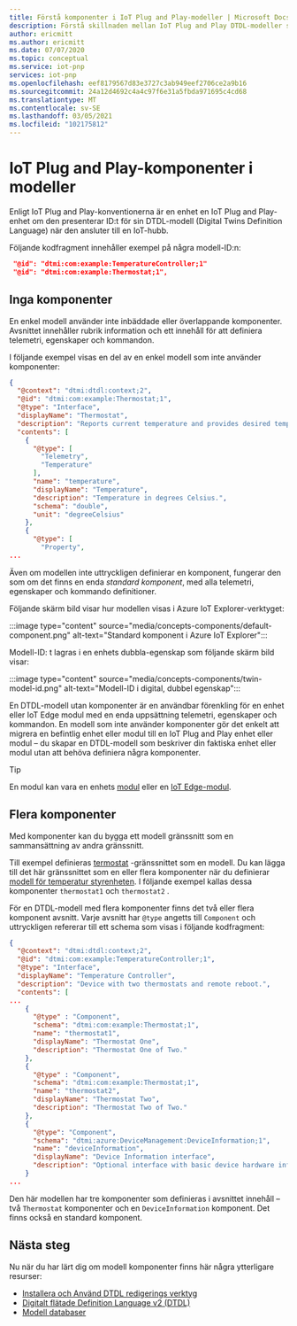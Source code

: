 ```yaml
---
title: Förstå komponenter i IoT Plug and Play-modeller | Microsoft Docs
description: Förstå skillnaden mellan IoT Plug and Play DTDL-modeller som använder komponenter och modeller som inte använder komponenter.
author: ericmitt
ms.author: ericmitt
ms.date: 07/07/2020
ms.topic: conceptual
ms.service: iot-pnp
services: iot-pnp
ms.openlocfilehash: eef8179567d83e3727c3ab949eef2706ce2a9b16
ms.sourcegitcommit: 24a12d4692c4a4c97f6e31a5fbda971695c4cd68
ms.translationtype: MT
ms.contentlocale: sv-SE
ms.lasthandoff: 03/05/2021
ms.locfileid: "102175812"
---
```

# <a name="iot-plug-and-play-components-in-models"></a>IoT Plug and Play-komponenter i modeller

Enligt IoT Plug and Play-konventionerna är en enhet en IoT Plug and Play-enhet om den presenterar ID:t för sin DTDL-modell (Digital Twins Definition Language) när den ansluter till en IoT-hubb.

Följande kodfragment innehåller exempel på några modell-ID:n:

```json
 "@id": "dtmi:com:example:TemperatureController;1"
 "@id": "dtmi:com:example:Thermostat;1",
```

## <a name="no-components"></a>Inga komponenter

En enkel modell använder inte inbäddade eller överlappande komponenter. Avsnittet innehåller rubrik information och ett innehåll för att definiera telemetri, egenskaper och kommandon.

I följande exempel visas en del av en enkel modell som inte använder komponenter:

```json
{
  "@context": "dtmi:dtdl:context;2",
  "@id": "dtmi:com:example:Thermostat;1",
  "@type": "Interface",
  "displayName": "Thermostat",
  "description": "Reports current temperature and provides desired temperature control.",
  "contents": [
    {
      "@type": [
        "Telemetry",
        "Temperature"
      ],
      "name": "temperature",
      "displayName": "Temperature",
      "description": "Temperature in degrees Celsius.",
      "schema": "double",
      "unit": "degreeCelsius"
    },
    {
      "@type": [
        "Property",
...
```

Även om modellen inte uttryckligen definierar en komponent, fungerar den som om det finns en enda _standard komponent_, med alla telemetri, egenskaper och kommando definitioner.

Följande skärm bild visar hur modellen visas i Azure IoT Explorer-verktyget:

:::image type="content" source="media/concepts-components/default-component.png" alt-text="Standard komponent i Azure IoT Explorer":::

Modell-ID: t lagras i en enhets dubbla-egenskap som följande skärm bild visar:

:::image type="content" source="media/concepts-components/twin-model-id.png" alt-text="Modell-ID i digital, dubbel egenskap":::

En DTDL-modell utan komponenter är en användbar förenkling för en enhet eller IoT Edge modul med en enda uppsättning telemetri, egenskaper och kommandon. En modell som inte använder komponenter gör det enkelt att migrera en befintlig enhet eller modul till en IoT Plug and Play enhet eller modul – du skapar en DTDL-modell som beskriver din faktiska enhet eller modul utan att behöva definiera några komponenter.

> [!TIP]
> En modul kan vara en enhets [modul](../iot-hub/iot-hub-devguide-module-twins.md) eller en [IoT Edge-modul](../iot-edge/about-iot-edge.md).

## <a name="multiple-components"></a>Flera komponenter

Med komponenter kan du bygga ett modell gränssnitt som en sammansättning av andra gränssnitt.

Till exempel definieras [termostat](https://github.com/Azure/opendigitaltwins-dtdl/blob/master/DTDL/v2/samples/Thermostat.json) -gränssnittet som en modell. Du kan lägga till det här gränssnittet som en eller flera komponenter när du definierar [modell för temperatur styrenheten](https://github.com/Azure/opendigitaltwins-dtdl/blob/master/DTDL/v2/samples/TemperatureController.json). I följande exempel kallas dessa komponenter `thermostat1` och `thermostat2` .

För en DTDL-modell med flera komponenter finns det två eller flera komponent avsnitt. Varje avsnitt har `@type` angetts till `Component` och uttryckligen refererar till ett schema som visas i följande kodfragment:

```json
{
  "@context": "dtmi:dtdl:context;2",
  "@id": "dtmi:com:example:TemperatureController;1",
  "@type": "Interface",
  "displayName": "Temperature Controller",
  "description": "Device with two thermostats and remote reboot.",
  "contents": [
...
    {
      "@type" : "Component",
      "schema": "dtmi:com:example:Thermostat;1",
      "name": "thermostat1",
      "displayName": "Thermostat One",
      "description": "Thermostat One of Two."
    },
    {
      "@type" : "Component",
      "schema": "dtmi:com:example:Thermostat;1",
      "name": "thermostat2",
      "displayName": "Thermostat Two",
      "description": "Thermostat Two of Two."
    },
    {
      "@type": "Component",
      "schema": "dtmi:azure:DeviceManagement:DeviceInformation;1",
      "name": "deviceInformation",
      "displayName": "Device Information interface",
      "description": "Optional interface with basic device hardware information."
    }
...
```

Den här modellen har tre komponenter som definieras i avsnittet innehåll – två `Thermostat` komponenter och en `DeviceInformation` komponent. Det finns också en standard komponent.

## <a name="next-steps"></a>Nästa steg

Nu när du har lärt dig om modell komponenter finns här några ytterligare resurser:

- [Installera och Använd DTDL redigerings verktyg](howto-use-dtdl-authoring-tools.md)
- [Digitalt flätade Definition Language v2 (DTDL)](https://github.com/Azure/opendigitaltwins-dtdl)
- [Modell databaser](./concepts-model-repository.md)

